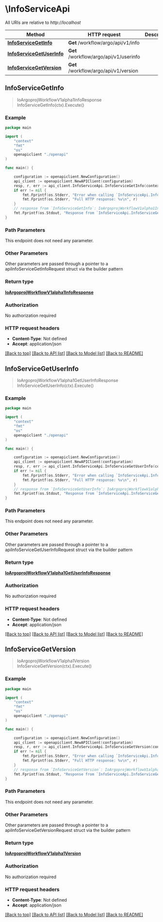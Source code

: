 # \InfoServiceApi

All URIs are relative to *http://localhost*

Method | HTTP request | Description
------------- | ------------- | -------------
[**InfoServiceGetInfo**](InfoServiceApi.md#InfoServiceGetInfo) | **Get** /workflow/argo/api/v1/info | 
[**InfoServiceGetUserInfo**](InfoServiceApi.md#InfoServiceGetUserInfo) | **Get** /workflow/argo/api/v1/userinfo | 
[**InfoServiceGetVersion**](InfoServiceApi.md#InfoServiceGetVersion) | **Get** /workflow/argo/api/v1/version | 



## InfoServiceGetInfo

> IoArgoprojWorkflowV1alpha1InfoResponse InfoServiceGetInfo(ctx).Execute()



### Example

```go
package main

import (
    "context"
    "fmt"
    "os"
    openapiclient "./openapi"
)

func main() {

    configuration := openapiclient.NewConfiguration()
    api_client := openapiclient.NewAPIClient(configuration)
    resp, r, err := api_client.InfoServiceApi.InfoServiceGetInfo(context.Background()).Execute()
    if err != nil {
        fmt.Fprintf(os.Stderr, "Error when calling `InfoServiceApi.InfoServiceGetInfo``: %v\n", err)
        fmt.Fprintf(os.Stderr, "Full HTTP response: %v\n", r)
    }
    // response from `InfoServiceGetInfo`: IoArgoprojWorkflowV1alpha1InfoResponse
    fmt.Fprintf(os.Stdout, "Response from `InfoServiceApi.InfoServiceGetInfo`: %v\n", resp)
}
```

### Path Parameters

This endpoint does not need any parameter.

### Other Parameters

Other parameters are passed through a pointer to a apiInfoServiceGetInfoRequest struct via the builder pattern


### Return type

[**IoArgoprojWorkflowV1alpha1InfoResponse**](IoArgoprojWorkflowV1alpha1InfoResponse.md)

### Authorization

No authorization required

### HTTP request headers

- **Content-Type**: Not defined
- **Accept**: application/json

[[Back to top]](#) [[Back to API list]](../README.md#documentation-for-api-endpoints)
[[Back to Model list]](../README.md#documentation-for-models)
[[Back to README]](../README.md)


## InfoServiceGetUserInfo

> IoArgoprojWorkflowV1alpha1GetUserInfoResponse InfoServiceGetUserInfo(ctx).Execute()



### Example

```go
package main

import (
    "context"
    "fmt"
    "os"
    openapiclient "./openapi"
)

func main() {

    configuration := openapiclient.NewConfiguration()
    api_client := openapiclient.NewAPIClient(configuration)
    resp, r, err := api_client.InfoServiceApi.InfoServiceGetUserInfo(context.Background()).Execute()
    if err != nil {
        fmt.Fprintf(os.Stderr, "Error when calling `InfoServiceApi.InfoServiceGetUserInfo``: %v\n", err)
        fmt.Fprintf(os.Stderr, "Full HTTP response: %v\n", r)
    }
    // response from `InfoServiceGetUserInfo`: IoArgoprojWorkflowV1alpha1GetUserInfoResponse
    fmt.Fprintf(os.Stdout, "Response from `InfoServiceApi.InfoServiceGetUserInfo`: %v\n", resp)
}
```

### Path Parameters

This endpoint does not need any parameter.

### Other Parameters

Other parameters are passed through a pointer to a apiInfoServiceGetUserInfoRequest struct via the builder pattern


### Return type

[**IoArgoprojWorkflowV1alpha1GetUserInfoResponse**](IoArgoprojWorkflowV1alpha1GetUserInfoResponse.md)

### Authorization

No authorization required

### HTTP request headers

- **Content-Type**: Not defined
- **Accept**: application/json

[[Back to top]](#) [[Back to API list]](../README.md#documentation-for-api-endpoints)
[[Back to Model list]](../README.md#documentation-for-models)
[[Back to README]](../README.md)


## InfoServiceGetVersion

> IoArgoprojWorkflowV1alpha1Version InfoServiceGetVersion(ctx).Execute()



### Example

```go
package main

import (
    "context"
    "fmt"
    "os"
    openapiclient "./openapi"
)

func main() {

    configuration := openapiclient.NewConfiguration()
    api_client := openapiclient.NewAPIClient(configuration)
    resp, r, err := api_client.InfoServiceApi.InfoServiceGetVersion(context.Background()).Execute()
    if err != nil {
        fmt.Fprintf(os.Stderr, "Error when calling `InfoServiceApi.InfoServiceGetVersion``: %v\n", err)
        fmt.Fprintf(os.Stderr, "Full HTTP response: %v\n", r)
    }
    // response from `InfoServiceGetVersion`: IoArgoprojWorkflowV1alpha1Version
    fmt.Fprintf(os.Stdout, "Response from `InfoServiceApi.InfoServiceGetVersion`: %v\n", resp)
}
```

### Path Parameters

This endpoint does not need any parameter.

### Other Parameters

Other parameters are passed through a pointer to a apiInfoServiceGetVersionRequest struct via the builder pattern


### Return type

[**IoArgoprojWorkflowV1alpha1Version**](IoArgoprojWorkflowV1alpha1Version.md)

### Authorization

No authorization required

### HTTP request headers

- **Content-Type**: Not defined
- **Accept**: application/json

[[Back to top]](#) [[Back to API list]](../README.md#documentation-for-api-endpoints)
[[Back to Model list]](../README.md#documentation-for-models)
[[Back to README]](../README.md)

